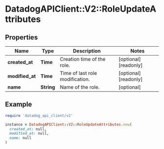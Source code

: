 # DatadogAPIClient::V2::RoleUpdateAttributes

## Properties

| Name            | Type       | Description                     | Notes                |
| --------------- | ---------- | ------------------------------- | -------------------- |
| **created_at**  | **Time**   | Creation time of the role.      | [optional][readonly] |
| **modified_at** | **Time**   | Time of last role modification. | [optional][readonly] |
| **name**        | **String** | Name of the role.               | [optional]           |

## Example

```ruby
require 'datadog_api_client/v2'

instance = DatadogAPIClient::V2::RoleUpdateAttributes.new(
  created_at: null,
  modified_at: null,
  name: null
)
```
